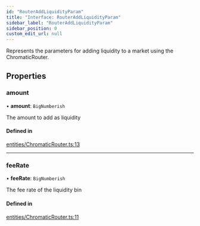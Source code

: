 ```yaml
---
id: "RouterAddLiquidityParam"
title: "Interface: RouterAddLiquidityParam"
sidebar_label: "RouterAddLiquidityParam"
sidebar_position: 0
custom_edit_url: null
---
```


Represents the parameters for adding liquidity to a market using the ChromaticRouter.

## Properties

### amount

• **amount**: `BigNumberish`

The amount to add as liquidity

#### Defined in

[entities/ChromaticRouter.ts:13](https://github.com/chromatic-protocol/sdk/blob/f7d689f/packages/sdk-ethers-v6/src/entities/ChromaticRouter.ts#L13)

___

### feeRate

• **feeRate**: `BigNumberish`

The fee rate of the liquidity bin

#### Defined in

[entities/ChromaticRouter.ts:11](https://github.com/chromatic-protocol/sdk/blob/f7d689f/packages/sdk-ethers-v6/src/entities/ChromaticRouter.ts#L11)
